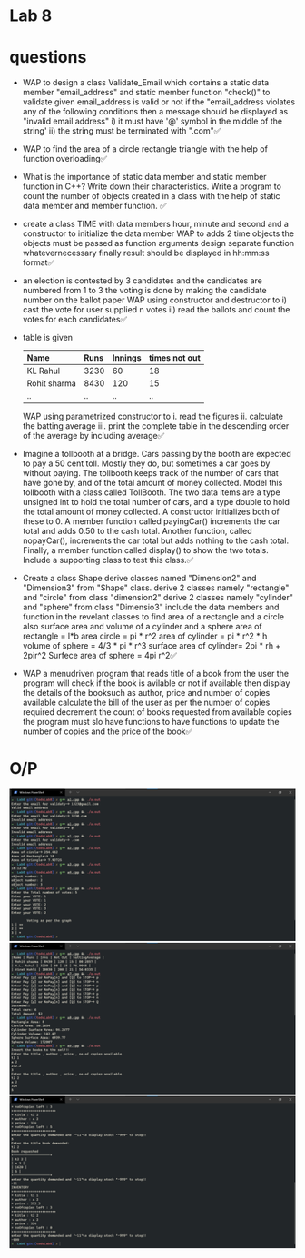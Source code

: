 # Lab 8

# questions
* WAP to design a class Validate_Email which contains a static data member "email_address" and static member function "check()" to validate given email_address is valid or not if the "email_address violates any of the following conditions then a message should be displayed as "invalid email address"
    i) it must have '@' symbol in the middle of the string'
    ii) the string must be terminated with ".com"✅
* WAP to find the area of a circle rectangle triangle with the help of function overloading✅
*  What is the importance of static data member and static member function
in C++? Write down their characteristics. Write a program to count the number of
objects created in a class with the help of static data member and member
function. ✅
* create a class TIME with data members hour, minute and second and a constructor to initialize the data member WAP to adds 2 time objects the objects must be passed as function arguments design separate function whatevernecessary finally result should be displayed in hh:mm:ss format✅
* an election is contested by 3 candidates and the candidates are numbered from 1 to 3 
the voting is done by making the candidate number on the ballot paper WAP using constructor and destructor to 
i) cast the vote for user supplied n votes
ii) read the ballots and count the votes for each candidates✅

* table is given 

    Name | Runs | Innings | times not out
    --|--|--|--
    KL Rahul | 3230 | 60 | 18
    Rohit sharma | 8430 | 120 | 15
    .. | .. | .. | ..

    WAP using parametrized constructor to 
    i. read the figures
    ii. calculate the batting average
    iii. print the complete table in the descending order of the average by including average✅

* Imagine a tollbooth at a bridge. Cars passing by the booth are expected to pay a 50 cent toll. Mostly they do, but sometimes a car goes by without paying. The tollbooth keeps track of the number of cars that have gone by, and of the total amount of money collected. Model this tollbooth with a class called TollBooth. The two data items are a type unsigned int to hold the total number of cars, and a type double to hold the total amount of money collected. A constructor initializes both of these to 0. A member function called payingCar() increments the car total and adds 0.50 to the cash total. Another function, called nopayCar(), increments the car total but adds nothing to the cash total. Finally, a member function called display() to show the two totals. Include a supporting class to test this class.✅
* Create a class Shape derive classes named "Dimension2" and "Dimension3" from "Shape" class. derive 2 classes namely "rectangle" and "circle" from class "dimension2" derive 2 classes namely "cylinder" and "sphere" from class "Dimensio3" include the data members and function in the revelant classes to find area of a rectangle and a circle also surface area and volume of a cylinder and a sphere
    area of rectangle = l*b        area circle = pi * r^2
    area of cylinder = pi * r^2 * h      volume of sphere = 4/3 * pi * r^3
    surface area of cylinder= 2pi * rh + 2pir^2      Surfece area of sphere = 4pi r^2✅
* WAP a menudriven program that reads title of a book from the user the program will check if the book is avilable or not if available then display the details of the booksuch as author, price and number of copies available calculate the bill of the user as per the number of copies required decrement the count of books requested from available copies the program must slo have functions to have functions to update the number of copies and the price of the book✅

# O/P
![](../Lab8/01.png)
![](../Lab8/02.png)
![](../Lab8/03.png)
